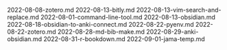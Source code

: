 2022-08-08-zotero.md
2022-08-13-bitly.md
2022-08-13-vim-search-and-replace.md
2022-08-01-command-line-tool.md
2022-08-13-obsidian.md
2022-08-18-obsidian-to-anki-connect.md
2022-08-22-pyenv.md
2022-08-22-zotero.md
2022-08-28-md-bib-make.md
2022-08-29-anki-obsidian.md
2022-08-31-r-bookdown.md
2022-09-01-jama-temp.md
